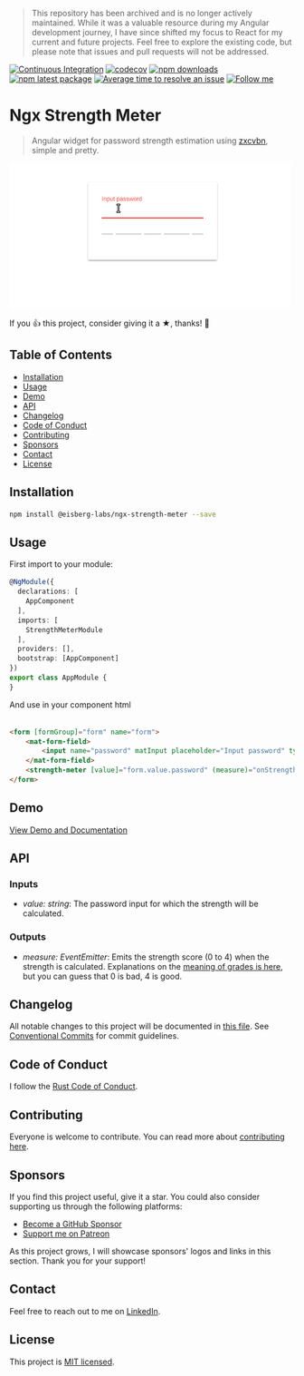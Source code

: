 >This repository has been archived and is no longer actively maintained. While it was a valuable resource during my Angular development journey, I have since shifted my focus to React for my current and future projects. Feel free to explore the existing code, but please note that issues and pull requests will not be addressed.

[![Continuous Integration](https://github.com/eisberg-labs/ngx-strength-meter/actions/workflows/ci.yml/badge.svg)](https://github.com/eisberg-labs/ngx-strength-meter/actions/workflows/ci.yml)
[![codecov](https://codecov.io/gh/eisberg-labs/ngx-strength-meter/branch/master/graph/badge.svg?token=GQCS6ZEVU3)](https://codecov.io/gh/eisberg-labs/ngx-strength-meter)
[![npm downloads](https://img.shields.io/npm/dm/@eisberg-labs/ngx-strength-meter.svg)](https://www.npmjs.com/package/@eisberg-labs/ngx-strength-meter)
[![npm latest package](https://img.shields.io/npm/v/@eisberg-labs/ngx-strength-meter/latest.svg)](https://www.npmjs.com/package/@eisberg-labs/ngx-strength-meter)
[![Average time to resolve an issue](https://isitmaintained.com/badge/resolution/eisberg-labs/ngx-strength-meter.svg)](https://isitmaintained.com/project/eisberg-labs/ngx-strength-meter 'Average time to resolve an issue')
[![Follow me](https://img.shields.io/badge/LinkedIn-0077B5?style=for-the-badge&logo=linkedin&logoColor=white)](https://www.linkedin.com/in/anamarjanica/)

# Ngx Strength Meter

> Angular widget for password strength estimation using [zxcvbn](https://github.com/dropbox/zxcvbn),
> simple and pretty.

![Example](./thumbnail.gif)

If you 👍 this project, consider giving it a ★, thanks! 🙌

## Table of Contents

- [Installation](#installation)
- [Usage](#usage)
- [Demo](#demo)
- [API](#api)
- [Changelog](#changelog)
- [Code of Conduct](#code-of-conduct)
- [Contributing](#contributing)
- [Sponsors](#sponsors)
- [Contact](#contact)
- [License](#license)

## Installation

```bash
npm install @eisberg-labs/ngx-strength-meter --save
```

## Usage

First import to your module:

```typescript
@NgModule({
  declarations: [
    AppComponent
  ],
  imports: [
    StrengthMeterModule
  ],
  providers: [],
  bootstrap: [AppComponent]
})
export class AppModule {
}

```

And use in your component html

```html

<form [formGroup]="form" name="form">
    <mat-form-field>
        <input name="password" matInput placeholder="Input password" type="password" formControlName="password">
    </mat-form-field>
    <strength-meter [value]="form.value.password" (measure)="onStrengthChange($event)"></strength-meter>
</form>
```

## Demo

[View Demo and Documentation](https://ngx-strength-meter.amarjanica.com)

## API

### Inputs

- *value: string*: The password input for which the strength will be calculated.

### Outputs

- *measure: EventEmitter<number>*: Emits the strength score (0 to 4) when the strength is calculated. Explanations on the [meaning of grades is here](https://github.com/dropbox/zxcvbn), but you can guess that 0 is bad, 4 is good.

## Changelog

All notable changes to this project will be documented in [this file](./CHANGELOG.md).
See [Conventional Commits](https://conventionalcommits.org) for commit guidelines.

## Code of Conduct

I follow the [Rust Code of Conduct](http://www.rust-lang.org/conduct.html).

## Contributing

Everyone is welcome to contribute. You can read more about [contributing here](./CONTRIBUTING.md).

## Sponsors

If you find this project useful, give it a star. You could also consider supporting us through the following platforms:

- [Become a GitHub Sponsor](https://github.com/sponsors/amarjanica)
- [Support me on Patreon](https://www.patreon.com/amarjanica)

As this project grows, I will showcase sponsors' logos and links in this section. Thank you for your support!

## Contact

Feel free to reach out to me on [LinkedIn](https://www.linkedin.com/in/anamarjanica/).

## License

This project is [MIT licensed](./LICENSE).

